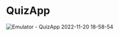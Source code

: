 # QuizApp

![Emulator - QuizApp 2022-11-20 18-58-54](https://user-images.githubusercontent.com/46615811/202900893-14c660df-4fd5-4783-bee6-cd7e541513eb.gif)
